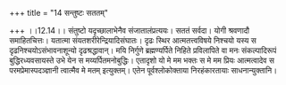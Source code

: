 +++
title = "14 सन्तुष्टः सततम्"

+++
।।12.14।। संतुष्टो यदृच्छालाभेनैव संजातालंप्रत्ययः। सततं सर्वदा। योगी
श्रवणादौ समाहितचित्तः। यतात्मा संयतशरीरेन्द्रियादिसंघातः। दृढः स्थिर
आत्मतत्त्वविषये निश्चयो यस्य स दृढनिश्चयोऽसंभावनाशून्यो दृढश्रद्धावान्।
मयि निर्गुणे ब्रह्मण्यर्पिते निहिते प्रविलापिते वा मनः संकल्पादिरूपं
बुद्धिरध्यवसायस्ते उभे येन स मय्यर्पितमनोबुद्धिः। एतादृशो यो मे मम भक्तः
स मे मम प्रियः आत्मत्वादेव स परमप्रेमास्पदञ्ज्ञानी त्वात्मैव मे मतम्
इत्युक्तम्। एतेन पूर्वश्लोकोक्ताया निरहंकारतायाः साधनान्युक्तानि।
